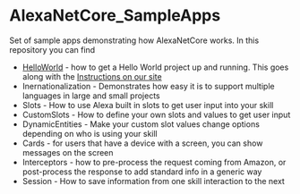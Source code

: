 # AlexaNetCore_SampleApps
Set of sample apps demonstrating how AlexaNetCore works.  In this repository you can find 
* [HelloWorld](https://github.com/bradirby/AlexaNetCore_SampleApps/tree/main/src/HelloWorldcom ) - how to get a Hello World project up and running.  This goes
along with the [Instructions on our site](https://www.alexanetcore.com/getting-started/ )
* Inernationalization - Demonstrates how easy it is to support multiple languages in large and small projects
* Slots - How to use Alexa built in slots to get user input into your skill
* CustomSlots - How to define your own slots and values to get user input
* DynamicEntities - Make your custom slot values change options depending on who is using your skill
* Cards - for users that have a device with a screen, you can show messages on the screen
* Interceptors - how to pre-process the request coming from Amazon, or post-process the response to add standard info in a generic way
* Session - How to save information from one skill interaction to the next




